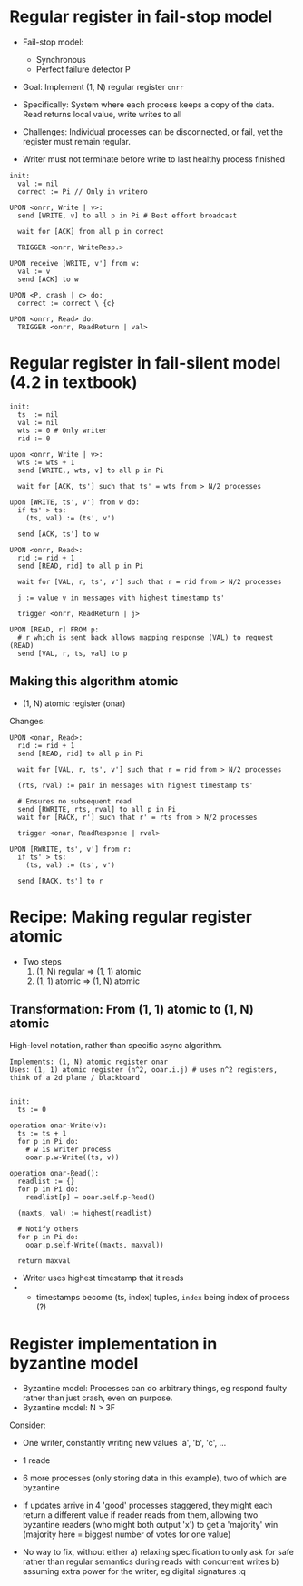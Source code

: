# Regular register in fail-stop model

- Fail-stop model:
  - Synchronous
  - Perfect failure detector P

- Goal: Implement (1, N) regular register `onrr`
- Specifically: System where each process keeps a copy of the data. Read
  returns local value, write writes to all
- Challenges: Individual processes can be disconnected, or fail, yet the
  register must remain regular.
- Writer must not terminate before write to last healthy process finished

```
init:
  val := nil
  correct := Pi // Only in writero

UPON <onrr, Write | v>:
  send [WRITE, v] to all p in Pi # Best effort broadcast

  wait for [ACK] from all p in correct

  TRIGGER <onrr, WriteResp.>

UPON receive [WRITE, v'] from w:
  val := v
  send [ACK] to w

UPON <P, crash | c> do:
  correct := correct \ {c}

UPON <onrr, Read> do:
  TRIGGER <onrr, ReadReturn | val>
```

# Regular register in fail-silent model (4.2 in textbook)

```
init:
  ts  := nil
  val := nil
  wts := 0 # Only writer
  rid := 0

upon <onrr, Write | v>:
  wts := wts + 1
  send [WRITE,, wts, v] to all p in Pi

  wait for [ACK, ts'] such that ts' = wts from > N/2 processes

upon [WRITE, ts', v'] from w do:
  if ts' > ts:
    (ts, val) := (ts', v')

  send [ACK, ts'] to w

UPON <onrr, Read>:
  rid := rid + 1
  send [READ, rid] to all p in Pi

  wait for [VAL, r, ts', v'] such that r = rid from > N/2 processes

  j := value v in messages with highest timestamp ts'

  trigger <onrr, ReadReturn | j>

UPON [READ, r] FROM p:
  # r which is sent back allows mapping response (VAL) to request (READ)
  send [VAL, r, ts, val] to p
```

## Making this algorithm atomic

- (1, N) atomic register (onar)

Changes:
```
UPON <onar, Read>:
  rid := rid + 1
  send [READ, rid] to all p in Pi

  wait for [VAL, r, ts', v'] such that r = rid from > N/2 processes

  (rts, rval) := pair in messages with highest timestamp ts'

  # Ensures no subsequent read
  send [RWRITE, rts, rval] to all p in Pi
  wait for [RACK, r'] such that r' = rts from > N/2 processes

  trigger <onar, ReadResponse | rval>

UPON [RWRITE, ts', v'] from r:
  if ts' > ts:
    (ts, val) := (ts', v')

  send [RACK, ts'] to r
```

# Recipe: Making regular register atomic

- Two steps
  1) (1, N) regular => (1, 1) atomic
  2) (1, 1) atomic => (1, N) atomic

## Transformation: From (1, 1) atomic to (1, N) atomic


High-level notation, rather than specific async algorithm.
```
Implements: (1, N) atomic register onar
Uses: (1, 1) atomic register (n^2, ooar.i.j) # uses n^2 registers, think of a 2d plane / blackboard


init:
  ts := 0

operation onar-Write(v):
  ts := ts + 1
  for p in Pi do:
    # w is writer process
    ooar.p.w-Write((ts, v))

operation onar-Read():
  readlist := {}
  for p in Pi do:
    readlist[p] = ooar.self.p-Read()

  (maxts, val) := highest(readlist)

  # Notify others
  for p in Pi do:
    ooar.p.self-Write((maxts, maxval))

  return maxval
```

- Writer uses highest timestamp that it reads
- - timestamps become (ts, index) tuples, `index` being index of process (?)

# Register implementation in byzantine model

- Byzantine model: Processes can do arbitrary things, eg respond faulty rather
  than just crash, even on purpose.
- Byzantine model: N > 3F

Consider:
- One writer, constantly writing new values 'a', 'b', 'c', ...
- 1 reade
- 6 more processes (only storing data in this example), two of which are byzantine

- If updates arrive in 4 'good' processes staggered, they might each return a
  different value if reader reads from them, allowing two byzantine readers
  (who might both output 'x') to get a 'majority' win (majority here = biggest
  number of votes for one value)

- No way to fix, without either
  a) relaxing specification to only ask for safe rather than regular semantics during reads with concurrent writes
  b) assuming extra power for the writer, eg digital signatures
:q
